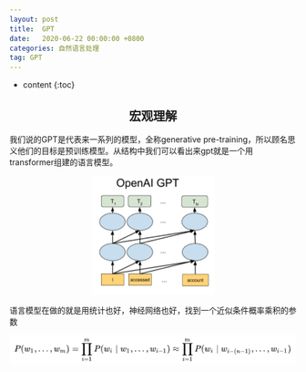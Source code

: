 ```yaml
---
layout: post
title:  GPT
date:   2020-06-22 00:00:00 +0800
categories: 自然语言处理
tag: GPT
---
```



* content
{:toc}


<h2 align="center">宏观理解</h2>

我们说的GPT是代表来一系列的模型，全称generative pre-training，所以顾名思义他们的目标是预训练模型。从结构中我们可以看出来gpt就是一个用transformer组建的语言模型。

<p align="center"> 
  <img src="/imgs/gpt/1.png">
</p>

语言模型在做的就是用统计也好，神经网络也好，找到一个近似条件概率乘积的参数

<p align="center"> 
  <img src="/imgs/gpt/2.png">
</p>



